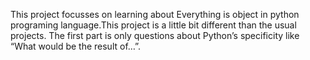 This project focusses on learning about Everything is object in python programing language.This project is a little bit different than the usual projects. The first part is only questions about Python’s specificity like “What would be the result of…”.
